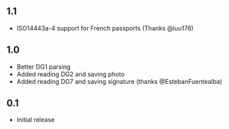 ## 1.1
 - ISO14443a-4 support for French passports (Thanks @luu176)
## 1.0
 - Better DG1 parsing
 - Added reading DG2 and saving photo
 - Added reading DG7 and saving signature (thanks @EstebanFuentealba)
## 0.1
 - Initial release
